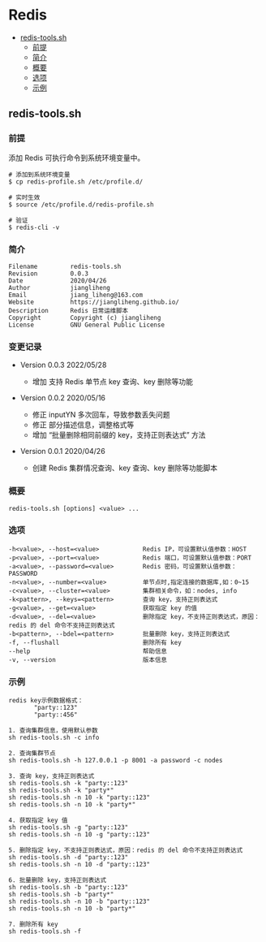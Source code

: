 # Redis

* [redis-tools.sh](#redis-tools.sh)
  * [前提](#前提)
  * [简介](#简介)
  * [概要](#概要)
  * [选项](#选项)
  * [示例](#示例)

## redis-tools.sh
### 前提
添加 Redis 可执行命令到系统环境变量中。

```
# 添加到系统环境变量
$ cp redis-profile.sh /etc/profile.d/

# 实时生效
$ source /etc/profile.d/redis-profile.sh

# 验证
$ redis-cli -v
```

### 简介
```
Filename         redis-tools.sh
Revision         0.0.3
Date             2020/04/26
Author           jiangliheng
Email            jiang_liheng@163.com
Website          https://jiangliheng.github.io/
Description      Redis 日常运维脚本
Copyright        Copyright (c) jiangliheng
License          GNU General Public License
```

### 变更记录

* Version 0.0.3 2022/05/28
   * 增加 支持 Redis 单节点 key 查询、key 删除等功能

* Version 0.0.2 2020/05/16
   * 修正 inputYN 多次回车，导致参数丢失问题
   * 修正 部分描述信息，调整格式等
   * 增加 “批量删除相同前缀的 key，支持正则表达式” 方法

* Version 0.0.1 2020/04/26
   * 创建 Redis 集群情况查询、key 查询、key 删除等功能脚本


### 概要

```
redis-tools.sh [options] <value> ...
```

### 选项
```
-h<value>, --host=<value>            Redis IP，可设置默认值参数：HOST
-p<value>, --port=<value>            Redis 端口，可设置默认值参数：PORT
-a<value>, --password=<value>        Redis 密码，可设置默认值参数：PASSWORD
-n<value>, --number=<value>          单节点时,指定连接的数据库,如：0~15
-c<value>, --cluster=<value>         集群相关命令，如：nodes, info
-k<pattern>, --keys=<pattern>        查询 key，支持正则表达式
-g<value>, --get=<value>             获取指定 key 的值
-d<value>, --del=<value>             删除指定 key，不支持正则表达式，原因：redis 的 del 命令不支持正则表达式
-b<pattern>, --bdel=<pattern>        批量删除 key，支持正则表达式
-f, --flushall                       删除所有 key
--help                               帮助信息
-v, --version                        版本信息
```

### 示例
```
redis key示例数据格式：
       "party::123"
       "party::456"

1. 查询集群信息，使用默认参数
sh redis-tools.sh -c info

2. 查询集群节点
sh redis-tools.sh -h 127.0.0.1 -p 8001 -a password -c nodes

3. 查询 key，支持正则表达式
sh redis-tools.sh -k "party::123"
sh redis-tools.sh -k "party*"
sh redis-tools.sh -n 10 -k "party::123"
sh redis-tools.sh -n 10 -k "party*"

4. 获取指定 key 值
sh redis-tools.sh -g "party::123"
sh redis-tools.sh -n 10 -g "party::123"

5. 删除指定 key，不支持正则表达式，原因：redis 的 del 命令不支持正则表达式
sh redis-tools.sh -d "party::123"
sh redis-tools.sh -n 10 -d "party::123"

6. 批量删除 key，支持正则表达式
sh redis-tools.sh -b "party::123"
sh redis-tools.sh -b "party*"
sh redis-tools.sh -n 10 -b "party::123"
sh redis-tools.sh -n 10 -b "party*"

7. 删除所有 key
sh redis-tools.sh -f
```
